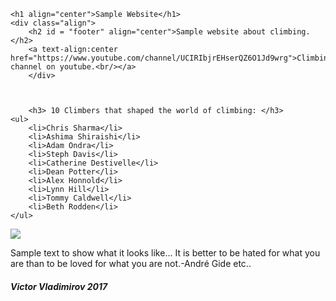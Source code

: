 <html>
<head>
    <meta charset="utf-8">
    <meta http-equiv="X-UA-Compatible" content="IE=edge">
    <meta name="viewport" content="width=device-width, initial-scale=1">
	<link rel="stylesheet" type="text/css" href="site_style.css">
	<script type="text/javascript" src="script.js"></script>
	<script type="text/javascript" src="jquery-3.2.1.js"></script>
<script type="text/javascript">
      alert("My First Jquery Test");
</script>



</head>
<body> 	

<style> background: url("https://i2.wp.com/techbeasts.com/wp-content/uploads/2016/12/4435365-mountain-wallpapers.jpg") no-repeat bottom center;
  background-size: cover;
  background-attachment: fixed;
  height: 900px;
  position: relative;
  top: -55px;
  width: 100%; 
  </style>

	<h1 align="center">Sample Website</h1>
	<div class="align">
		<h2 id = "footer" align="center">Sample website about climbing.</h2>
		<a text-align:center href="https://www.youtube.com/channel/UCIRIbjrEHserQZ6O1Jd9wrg">Climbing channel on youtube.<br/></a>
		</div>
		
		
		
		<h3> 10 Climbers that shaped the world of climbing: </h3>	
	<ul>
		<li>Chris Sharma</li>
		<li>Ashima Shiraishi</li>
		<li>Adam Ondra</li>
		<li>Steph Davis</li>
		<li>Catherine Destivelle</li>
		<li>Dean Potter</li>
		<li>Alex Honnold</li>
		<li>Lynn Hill</li>
		<li>Tommy Caldwell</li>
		<li>Beth Rodden</li>
	</ul>
<img src = "https://d36tnp772eyphs.cloudfront.net/blogs/1/2014/08/Smith-Rock-940x595.jpg">

<p> Sample text to show what it looks like... It is better to be hated for what you are than to be loved for what you are not.-André Gide etc..</p>
</body>
<footer> 
<h5>Victor Vladimirov 2017</h5>
</footer>
</html>
